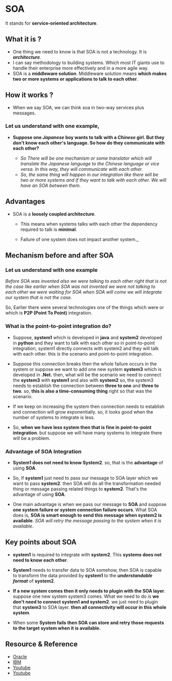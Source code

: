 # SOA

It stands for **service-oriented architecture**.

## What it is ?

- One thing we need to know is that SOA is not a technology. It is **_architecture_**.
- I can say methodology to building systems.
Which most IT giants use to handle their enterprise more effectively and in a more agile way.
- SOA is a **middleware solution**. Middleware solution means **which makes two or more systems or applications to talk to each other**.

## How it works ?

- When we say SOA, we can think soa in two-way services plus messages.

### Let us understand with one example,

- **Suppose one _Japanese_ boy wants to talk with a _Chinese_ girl. But they don't know each other's language. So how do they communicate with each other?**

  - _So There will be one mechanism or some translator which will translate the Japanese language to the Chinese language or vice versa. In this way, they will communicate with each other._
  - _So, the same thing will happen in our integration like there will be two or more systems and if they want to talk with each other. We will have an SOA between them._

## Advantages

- SOA is a **loosely coupled architecture**.

  - This means when systems talks with each other the dependency required to talk is **minimal**.

  - Failure of one system does not impact another system._

## Mechanism before and after SOA

### Let us understand with one example

_Before SOA was invented also we were talking to each other right that is not the case like earlier when SOA was not invented we were not talking to each other we were waiting for SOA when SOA will come we will integrate our system that is not the case._

 So, Earlier there were several technologies one of the things which were or which is **P2P (Point To Point)** integration.

### **What is the point-to-point integration do?**

- Suppose, **system1** which is developed in **java** and **system2** developed in **python** and they want to talk with each other so in point-to-point integration, system1 directly connects with system2 and they will talk with each other. this is the scenario and point-to-point integration.

- Suppose this connection breaks then the whole failure occurs in the system or suppose we want to add one new system **system3** which is developed in **.Net.** then, what will be the scenario we need to connect the **system3** with **system1** and also with **system2** so, the system3 needs to establish the connection between **three to one** and **three to two**. so, **this is also a time-consuming thing** right so that was the scenario.

- If we keep on increasing the system then connection needs to establish and connection will grow exponentially. so, it looks good when the number of systems to integrate is less.

- So, **when we have less system then that is fine in point-to-point integration**. but suppose we will have many systems to integrate there will be a problem.

### Advantage of SOA Integration

- **System1 does not need to know System2**. so, that is the **advantage** of using **SOA**.

- So, If **system1** just need to pass our message to SOA layer which we want to pass **system2**. then SOA will do all the transformation needed thing or message passing related things to **system2**. That's the advantage of using **SOA**.

- One main advantage is when we pass our message to **SOA** and suppose **one system failure or system connection failure occurs**. What SOA does is, **SOA is smart enough to send this message when system2 is available**. _SOA will retry the message passing to the system when it is available_.

## Key points about SOA

- **system1** is required to integrate with **system2**. This **systems does not need to know each other**.

- **System1** needs to transfer data to SOA somehow, then SOA is capable to transform the data provided by **system1** to the **_understandable format_** of **system2**.

- **If a new system comes then it only needs to plugin with the SOA layer**. suppose one new system system3 comes. What we need to do is **we don't need to connect system1 and system2**. we just need to plugin that **system3** to SOA layer. **then all connectivity will occur in this whole system**.

- When some **System fails then SOA can store and retry those requests to the target system when it is available.**


## Resource & Reference

- [Oracle](https://www.oracle.com/technical-resources/articles/javase/soa.html)
- [IBM](https://www.ibm.com/in-en/cloud/learn/soa)
- [Youtube](https://youtu.be/ypiJXjqPea8)
- [Youtube](https://youtu.be/tooRfyCHOT0)